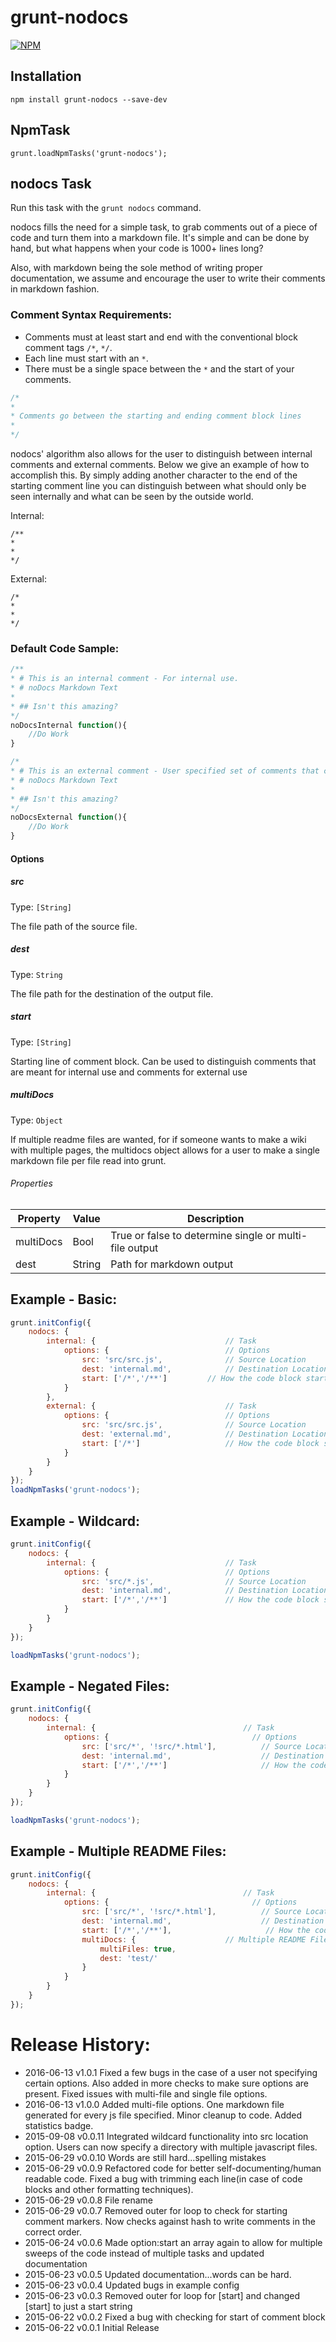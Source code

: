 # grunt-nodocs

[![NPM](https://nodei.co/npm/grunt-nodocs.png?downloads=true&downloadRank=true&stars=true)](https://nodei.co/npm/grunt-nodocs/)

## Installation

```
npm install grunt-nodocs --save-dev
```

## NpmTask

```
grunt.loadNpmTasks('grunt-nodocs');
```

## nodocs Task

Run this task with the `grunt nodocs` command.

nodocs fills the need for a simple task, to grab comments out of a piece of code and turn them into a markdown file. It's simple and can be done by hand, but what happens when your code is 1000+ lines long?

Also, with markdown being the sole method of writing proper documentation, we assume and encourage the user to write their comments in markdown fashion.

### Comment Syntax Requirements:

- Comments must at least start and end with the conventional block comment tags `/*`, `*/`.
- Each line must start with an `*`.
- There must be a single space between the `*` and the start of your comments.

```javascript
/*
*
* Comments go between the starting and ending comment block lines
*
*/
```

nodocs' algorithm also allows for the user to distinguish between internal comments and external comments. Below we give an example of how to accomplish this. By simply adding another character to the end of the starting comment line you can distinguish between what should only be seen internally and what can be seen by the outside world.

Internal:

```
/**
*
*
*/
```

External:

```
/*
*
*
*/
```

### Default Code Sample:

```javascript
/**
* # This is an internal comment - For internal use.
* # noDocs Markdown Text
*
* ## Isn't this amazing?
*/
noDocsInternal function(){
	//Do Work
}

/*
* # This is an external comment - User specified set of comments that can be seen by the public
* # noDocs Markdown Text
*
* ## Isn't this amazing?
*/
noDocsExternal function(){
	//Do Work
}
```

#### Options

##### src

Type: `[String]`

The file path of the source file.

##### dest

Type: `String`

The file path for the destination of the output file.

##### start

Type: `[String]`

Starting line of comment block. Can be used to distinguish comments that are meant for internal use and comments for external use

##### multiDocs

Type: `Object`

If multiple readme files are wanted, for if someone wants to make a wiki with multiple pages, the multidocs object allows for a user to make a single markdown file per file read into grunt.

###### Properties

|Property|Value|Description|
|-----|-----|-----|
|multiDocs|Bool|True or false to determine single or multi-file output|
|dest|String|Path for markdown output|

## Example - Basic:

```javascript
grunt.initConfig({
	nodocs: {
		internal: {								// Task
			options: {							// Options
				src: 'src/src.js',				// Source Location  
				dest: 'internal.md',			// Destination Location
				start: ['/*','/**']			// How the code block starts.
			}
		},
		external: {								// Task
			options: {							// Options
				src: 'src/src.js',				// Source Location  
				dest: 'external.md',			// Destination Location
				start: ['/*']					// How the code block starts.
			}
		}
	}
});
loadNpmTasks('grunt-nodocs');
```

## Example - Wildcard:

```javascript
grunt.initConfig({
	nodocs: {
		internal: {								// Task
			options: {							// Options
				src: 'src/*.js',				// Source Location  
				dest: 'internal.md',			// Destination Location
				start: ['/*','/**']				// How the code block starts.
			}
		}
	}
});

loadNpmTasks('grunt-nodocs');
```

## Example - Negated Files:

```javascript
grunt.initConfig({
	nodocs: {
		internal: {                                 // Task
			options: {                                // Options
				src: ['src/*', '!src/*.html'],          // Source Location  
				dest: 'internal.md',                    // Destination Location
				start: ['/*','/**']                     // How the code block starts.
			}
		}
	}
});

loadNpmTasks('grunt-nodocs');
```

## Example - Multiple README Files:

```javascript
grunt.initConfig({
	nodocs: {
		internal: {                                 // Task
			options: {                                // Options
				src: ['src/*', '!src/*.html'],          // Source Location  
				dest: 'internal.md',                    // Destination Location
				start: ['/*','/**'],                     // How the code block starts.
				multiDocs: {					// Multiple README Files for each file read in
					multiFiles: true,
					dest: 'test/'
				}
			}
		}
	}
});
```
# Release History:
- 2016-06-13 v1.0.1 Fixed a few bugs in the case of a user not specifying certain options. Also added in more checks to make sure options are present. Fixed issues with multi-file and single file options.
- 2016-06-13 v1.0.0 Added multi-file options. One markdown file generated for every js file specified. Minor cleanup to code. Added statistics badge.
- 2015-09-08 v0.0.11 Integrated wildcard functionality into src location option. Users can now specify a directory with multiple javascript files.
- 2015-06-29 v0.0.10 Words are still hard...spelling mistakes
- 2015-06-29 v0.0.9 Refactored code for better self-documenting/human readable code. Fixed a bug with trimming each line(in case of code blocks and other formatting techniques).
- 2015-06-29 v0.0.8 File rename
- 2015-06-29 v0.0.7 Removed outer for loop to check for starting comment markers. Now checks against hash to write comments in the correct order.
- 2015-06-24 v0.0.6 Made option:start an array again to allow for multiple sweeps of the code instead of multiple tasks and updated documentation
- 2015-06-23 v0.0.5 Updated documentation...words can be hard.
- 2015-06-23 v0.0.4 Updated bugs in example config
- 2015-06-23 v0.0.3 Removed outer for loop for [start] and changed [start] to just a start string
- 2015-06-22 v0.0.2 Fixed a bug with checking for start of comment block
- 2015-06-22 v0.0.1 Initial Release
